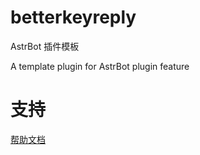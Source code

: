 # betterkeyreply

AstrBot 插件模板

A template plugin for AstrBot plugin feature

# 支持

[帮助文档](https://astrbot.app)
